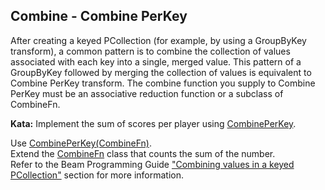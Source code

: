 <!--
  ~  Licensed to the Apache Software Foundation (ASF) under one
  ~  or more contributor license agreements.  See the NOTICE file
  ~  distributed with this work for additional information
  ~  regarding copyright ownership.  The ASF licenses this file
  ~  to you under the Apache License, Version 2.0 (the
  ~  "License"); you may not use this file except in compliance
  ~  with the License.  You may obtain a copy of the License at
  ~
  ~      http://www.apache.org/licenses/LICENSE-2.0
  ~
  ~  Unless required by applicable law or agreed to in writing, software
  ~  distributed under the License is distributed on an "AS IS" BASIS,
  ~  WITHOUT WARRANTIES OR CONDITIONS OF ANY KIND, either express or implied.
  ~  See the License for the specific language governing permissions and
  ~  limitations under the License.
  -->

Combine - Combine PerKey
------------------------

After creating a keyed PCollection (for example, by using a GroupByKey transform), a common pattern
is to combine the collection of values associated with each key into a single, merged value. This 
pattern of a GroupByKey followed by merging the collection of values is equivalent to Combine PerKey
transform. The combine function you supply to Combine PerKey must be an associative reduction 
function or a subclass of CombineFn.

**Kata:** Implement the sum of scores per player using 
[CombinePerKey](https://beam.apache.org/releases/pydoc/current/apache_beam.transforms.core.html#apache_beam.transforms.core.CombinePerKey).

<div class="hint">
  Use <a href="https://beam.apache.org/releases/pydoc/current/apache_beam.transforms.core.html#apache_beam.transforms.core.CombinePerKey">
  CombinePerKey(CombineFn)</a>.
</div>

<div class="hint">
  Extend the
  <a href="https://beam.apache.org/releases/pydoc/current/apache_beam.transforms.core.html#apache_beam.transforms.core.CombineFn">
    CombineFn</a> class that counts the sum of the number.
</div>

<div class="hint">
  Refer to the Beam Programming Guide
  <a href="https://beam.apache.org/documentation/programming-guide/#combining-values-in-a-keyed-pcollection">
    "Combining values in a keyed PCollection"</a> section for more information.
</div>
